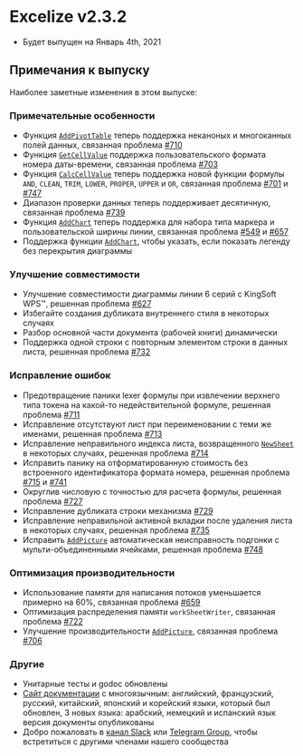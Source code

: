 # Excelize v2.3.2

* Будет выпущен на Январь 4th, 2021

## Примечания к выпуску

Наиболее заметные изменения в этом выпуске:

### Примечательные особенности

* Функция [`AddPivotTable`](https://pkg.go.dev/github.com/360EntSecGroup-Skylar/excelize/v2#File.AddPivotTable) теперь поддержка неканоных и многоканных полей данных, связанная проблема [#710](https://github.com/xuri/excelize/issues/710)
* Функция [`GetCellValue`](https://pkg.go.dev/github.com/360EntSecGroup-Skylar/excelize/v2#File.GetCellValue) поддержка пользовательского формата номера даты-времени, связанная проблема [#703](https://github.com/xuri/excelize/issues/703)
* Функция [`CalcCellValue`](https://pkg.go.dev/github.com/360EntSecGroup-Skylar/excelize/v2#File.CalcCellValue) теперь поддержка новой функции формулы `AND`, `CLEAN`, `TRIM`, `LOWER`, `PROPER`, `UPPER` и `OR`, связанная проблема [#701](https://github.com/xuri/excelize/issues/701) и [#747](https://github.com/xuri/excelize/issues/747)
* Диапазон проверки данных теперь поддерживает десятичную, связанная проблема [#739](https://github.com/xuri/excelize/issues/739)
* Функция [`AddChart`](https://pkg.go.dev/github.com/360EntSecGroup-Skylar/excelize/v2#File.AddChart) теперь поддержка для набора типа маркера и пользовательской ширины линии, связанная проблема [#549](https://github.com/xuri/excelize/issues/549) и [#657](https://github.com/xuri/excelize/issues/657)
* Поддержка функции [`AddChart`](https://pkg.go.dev/github.com/360EntSecGroup-Skylar/excelize/v2#File.AddChart), чтобы указать, если показать легенду без перекрытия диаграммы

### Улучшение совместимости

* Улучшение совместимости диаграммы линии 6 серий с KingSoft WPS&trade;, решенная проблема [#627](https://github.com/xuri/excelize/issues/627)
* Избегайте создания дубликата внутреннего стиля в некоторых случаях
* Разбор основной части документа (рабочей книги) динамически
* Поддержка одной строки с повторным элементом строки в данных листа, решенная проблема [#732](https://github.com/xuri/excelize/issues/732)

### Исправление ошибок

* Предотвращение паники lexer формулы при извлечении верхнего типа токена на какой-то недействительной формуле, решенная проблема [#711](https://github.com/xuri/excelize/issues/711)
* Исправление отсутствуют лист при переименовании с теми же именами, решенная проблема [#713](https://github.com/xuri/excelize/issues/713)
* Исправление неправильного индекса листа, возвращенного [`NewSheet`](https://pkg.go.dev/github.com/360EntSecGroup-Skylar/excelize/v2#File.NewSheet) в некоторых случаях, решенная проблема [#714](https://github.com/xuri/excelize/issues/714)
* Исправить панику на отформатированную стоимость без встроенного идентификатора формата номера, решенная проблема [#715](https://github.com/xuri/excelize/issues/715) и [#741](https://github.com/xuri/excelize/issues/741)
* Округлив числовую с точностью для расчета формулы, решенная проблема [#727](https://github.com/xuri/excelize/issues/727)
* Исправление дубликата строки механизма [#729](https://github.com/xuri/excelize/issues/729)
* Исправление неправильной активной вкладки после удаления листа в некоторых случаях, решенная проблема [#735](https://github.com/xuri/excelize/issues/735)
* Исправить [`AddPicture`](https://pkg.go.dev/github.com/360EntSecGroup-Skylar/excelize/v2#File.AddPicture) автоматическая неисправность подгонки с мульти-объединенными ячейками, решенная проблема [#748](https://github.com/xuri/excelize/issues/748)

### Оптимизация производительности

* Использование памяти для написания потоков уменьшается примерно на 60%, связанная проблема [#659](https://github.com/xuri/excelize/issues/659)
* Оптимизация распределения памяти `workSheetWriter`, связанная проблема [#722](https://github.com/xuri/excelize/issues/722)
* Улучшение производительности [`AddPicture`](https://pkg.go.dev/github.com/360EntSecGroup-Skylar/excelize/v2#File.AddPicture), связанная проблема [#706](https://github.com/xuri/excelize/issues/706)

### Другие

* Унитарные тесты и godoc обновлены
* [Сайт документации](https://xuri.me/excelize) с многоязычным: английский, французский, русский, китайский, японский и корейский языки, который был обновлен, 3 новых языка: арабский, немецкий и испанский язык версия документы опубликованы
* Добро пожаловать в [канал Slack](https://join.slack.com/t/xuri/shared_invite/zt-eriqdkeo-wV04zcCdBiiZveFgY86Wzw) или [Telegram Group](https://t.me/excelize), чтобы встретиться с другими членами нашего сообщества
